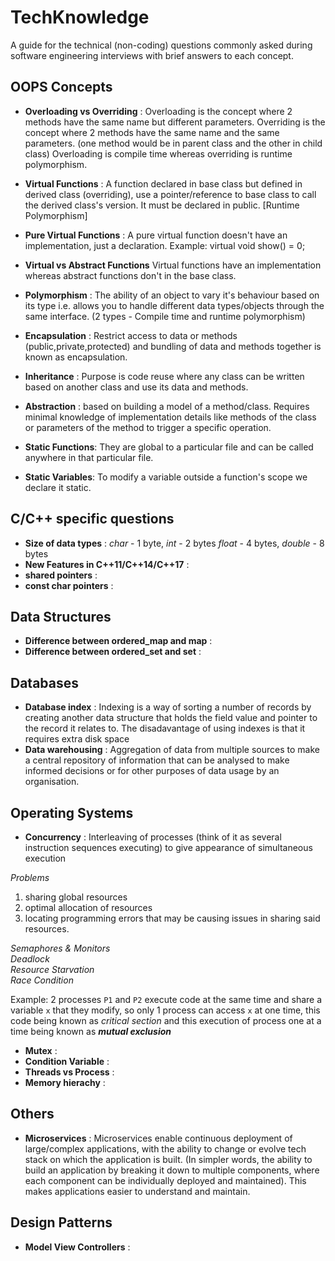 # TechKnowledge
A guide for the technical (non-coding) questions commonly asked during software engineering interviews with brief answers to each concept.

## OOPS Concepts
* **Overloading vs Overriding** : Overloading is the concept where 2 methods have the same name but different parameters. Overriding is the concept where 2 methods have the same name and the same parameters. (one method would be in parent class and the other in child class) Overloading is compile time whereas overriding is runtime polymorphism.

* **Virtual Functions** : A function declared in base class but defined in derived class (overriding), use a pointer/reference to base class to call the derived class's version. It must be declared in public. [Runtime Polymorphism]

* **Pure Virtual Functions** : A pure virtual function doesn't have an implementation, just a declaration. Example: virtual void show() = 0;

* **Virtual vs Abstract Functions**
Virtual functions have an implementation whereas abstract functions don't in the base class.

* **Polymorphism** : The ability of an object to vary it's behaviour based on its type i.e. allows you to handle different data types/objects through the same interface. (2 types - Compile time and runtime polymorphism)

* **Encapsulation** : Restrict access to data or methods (public,private,protected) and bundling of data and methods together is known as encapsulation.

* **Inheritance** : Purpose is code reuse where any class can be written based on another class and use its data and methods.

* **Abstraction** : based on building a model of a method/class. Requires minimal knowledge of implementation details like methods of the class or parameters of the method to trigger a specific operation.

* **Static Functions**: They are global to a particular file and can be called anywhere in that particular file.

* **Static Variables**: To modify a variable outside a function's scope we declare it static. 

## C/C++ specific questions
* **Size of data types** : *char* - 1 byte, *int* - 2 bytes *float* - 4 bytes, *double* - 8 bytes
* **New Features in C++11/C++14/C++17** :
* **shared pointers** :
* **const char pointers** :

## Data Structures
* **Difference between ordered_map and map** :
* **Difference between ordered_set and set** :

## Databases
* **Database index** : Indexing is a way of sorting a number of records by creating another data structure that holds the field value and pointer to the record it relates to. The disadavantage of using indexes is that it requires extra disk space
* **Data warehousing** : Aggregation of data from multiple sources to make a central repository of information that can be analysed to make informed decisions or for other purposes of data usage by an organisation. 

## Operating Systems
* **Concurrency** : Interleaving of processes (think of it as several instruction sequences executing) to give appearance of simultaneous execution  

*Problems*
1. sharing global resources  
2. optimal allocation of resources  
3. locating programming errors that may be causing issues in sharing said resources.  

*Semaphores & Monitors*  
*Deadlock*  
*Resource Starvation*  
*Race Condition*  

Example: 2 processes `P1` and `P2` execute code at the same time and share a variable `x` that they modify, so only 1 process can access `x` at one time, this code being known as *critical section* and this execution of process one at a time being known as **_mutual exclusion_**

* **Mutex** :  
* **Condition Variable** :
* **Threads vs Process** :
* **Memory hierachy** :


## Others
* **Microservices** : Microservices enable continuous deployment of large/complex applications, with the ability to change or evolve tech stack on which the application is built. (In simpler words, the ability to build an application by breaking it down to multiple components, where each component can be individually deployed and maintained).
This makes applications easier to understand and maintain.

## Design Patterns
* **Model View Controllers** :